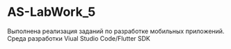 # AS-LabWork_5
Выполнена реализация заданий по разработке мобильных приложений. Среда разработки Viual Studio Code/Flutter SDK
